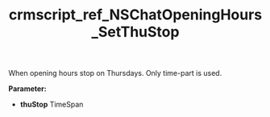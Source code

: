 ﻿---
title: crmscript_ref_NSChatOpeningHours_SetThuStop
description: NSChatOpeningHours.SetThuStop(TimeSpan thuStop)
intellisense: NSChatOpeningHours.SetThuStop
keywords: NSChatOpeningHours, GetThuStop
so.topic: reference
---

When opening hours stop on Thursdays. Only time-part is used.

**Parameter:** 
 - **thuStop** TimeSpan

